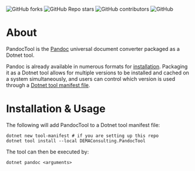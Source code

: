 ![GitHub forks](https://img.shields.io/github/forks/demaconsulting/PandocTool?style=plastic)
![GitHub Repo stars](https://img.shields.io/github/stars/demaconsulting/PandocTool?style=plastic)
![GitHub contributors](https://img.shields.io/github/contributors/demaconsulting/PandocTool?style=plastic)
![GitHub](https://img.shields.io/github/license/demaconsulting/PandocTool?style=plastic)

# About

PandocTool is the [Pandoc](https://pandoc.org/) universal document converter packaged as a Dotnet tool.

Pandoc is already available in numerous formats for [installation](https://pandoc.org/installing.html).
Packaging it as a Dotnet tool allows for multiple versions to be installed and cached on a system
simultaneously, and users can control which version is used through a
[Dotnet tool manifest file](https://learn.microsoft.com/en-us/dotnet/core/tools/global-tools#install-a-local-tool).


# Installation & Usage

The following will add PandocTool to a Dotnet tool manifest file:

```
dotnet new tool-manifest # if you are setting up this repo
dotnet tool install --local DEMAConsulting.PandocTool
```

The tool can then be executed by:

```
dotnet pandoc <arguments>
```
